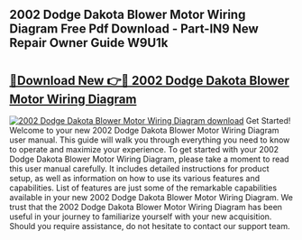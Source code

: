 ## 2002 Dodge Dakota Blower Motor Wiring Diagram Free Pdf Download - Part-IN9 New Repair Owner Guide W9U1k

# <h2><a href="http://dfpc9b1.blite.top/?on=2002+Dodge+Dakota+Blower+Motor+Wiring+Diagram">🔗Download New 👉🔴 2002 Dodge Dakota Blower Motor Wiring Diagram</a></h2>

[![2002 Dodge Dakota Blower Motor Wiring Diagram download](https://i.imgur.com/lujVjoI.png)](http://dfpc9b1.blite.top/?on=2002+Dodge+Dakota+Blower+Motor+Wiring+Diagram)
Get Started! Welcome to your new 2002 Dodge Dakota Blower Motor Wiring Diagram user manual. This guide will walk you through everything you need to know to operate and maximize your experience. To get started with your 2002 Dodge Dakota Blower Motor Wiring Diagram, please take a moment to read this user manual carefully. It includes detailed instructions for product setup, as well as information on how to use its various features and capabilities. List of features are just some of the remarkable capabilities available in your new 2002 Dodge Dakota Blower Motor Wiring Diagram. We trust that the 2002 Dodge Dakota Blower Motor Wiring Diagram has been useful in your journey to familiarize yourself with your new acquisition. Should you require assistance, do not hesitate to contact our support team.

